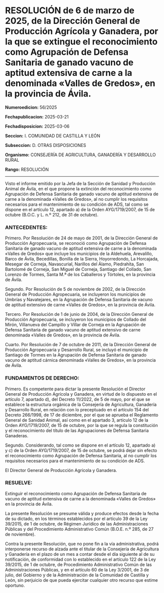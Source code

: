 # RESOLUCIÓN de 6 de marzo de 2025, de la Dirección General de Producción Agrícola y Ganadera, por la que se extingue el reconocimiento como Agrupación de Defensa Sanitaria de ganado vacuno de aptitud extensiva de carne a la denominada «Valles de Gredos», en la provincia de Ávila.


**Numeroedicion:** 56/2025

**Fechapublicacion:** 2025-03-21

**Fechadisposicion:** 2025-03-06

**Seccion:** I. COMUNIDAD DE CASTILLA Y LEÓN

**Subseccion:** D. OTRAS DISPOSICIONES

**Organismo:** CONSEJERÍA DE AGRICULTURA, GANADERÍA Y DESARROLLO RURAL

**Rango:** RESOLUCIÓN


---


Visto el informe emitido por la Jefa de la Sección de Sanidad y Producción Animal de Ávila, en el que propone la extinción del reconocimiento como Agrupación de Defensa Sanitaria de ganado vacuno de aptitud extensiva de carne a la denominada «Valles de Gredos», al no cumplir los requisitos necesarios para el mantenimiento de su condición de ADS, tal como se dispone en el artículo 12, apartado a) de la Orden AYG/1719/2007, de 15 de octubre (B.O.C. y L. n.º 212, de 31 de octubre).

### ANTECEDENTES:

Primero.  Por Resolución de 24 de mayo de 2001, de la Dirección General de Producción Agropecuaria, se reconoció como Agrupación de Defensa Sanitaria de ganado vacuno de aptitud extensiva de carne a la denominada «Valles de Gredos» que incluye los municipios de la Aldehuela, Arevalillo, Barco de Ávila, Becedillas, Bonilla de la Sierra, Hoyorredondo, La Horcajada, Mesegar de Corneja, Navascurial, Narillos del Álamo, Piedrahíta, San Bartolomé de Corneja, San Miguel de Corneja, Santiago del Collado, San Lorenzo de Tormes, Santa M.ª de los Caballeros y Tórtoles, en la provincia de Ávila.

Segundo.  Por Resolución de 5 de noviembre de 2002, de la Dirección General de Producción Agropecuaria, se incluyeron los municipios de Umbrías y Navatejares, en la Agrupación de Defensa Sanitaria de vacuno de aptitud extensivo de carne «Valles de Gredos», en la provincia de Ávila.

Tercero.  Por Resolución de 1 de junio de 2004, de la Dirección General de Producción Agropecuaria, se incluyeron los municipios de Collado del Mirón, Villanueva del Campillo y Villar de Corneja en la Agrupación de Defensa Sanitaria de ganado vacuno de aptitud extensivo de carne denominada «Valles de Gredos», en la provincia de Ávila.

Cuarto.  Por Resolución de 7 de octubre de 2011, de la Dirección General de Producción Agropecuaria y Desarrollo Rural, se incluyó el municipio de Santiago de Tormes en la Agrupación de Defensa Sanitaria de ganado vacuno de aptitud cárnica denominada «Valles de Gredos», en la provincia de Ávila.

### FUNDAMENTOS DE DERECHO:

Primero.  Es competente para dictar la presente Resolución el Director General de Producción Agrícola y Ganadera, en virtud de lo dispuesto en el artículo 7, apartado d), del Decreto 11/2022, de 5 de mayo, por el que se establece la estructura orgánica de la Consejería de Agricultura, Ganadería y Desarrollo Rural, en relación con lo preceptuado en el artículo 154 del Decreto 266/1998, de 17 de diciembre, por el que se aprueba el Reglamento General de Sanidad Animal, así como en el apartado 3, artículo 12 de la Orden AYG/1719/2007, de 15 de octubre, por la que se regula la constitución y el reconocimiento del título de las Agrupaciones de Defensa Sanitaria Ganaderas.

Segundo.  Considerando, tal como se dispone en el artículo 12, apartado a) y c) de la Orden AYG/1719/2007, de 15 de octubre, se podrá dejar sin efecto el reconocimiento como Agrupación de Defensa Sanitaria, al no cumplir los requisitos necesarios para el mantenimiento de su condición de ADS.

El Director General de Producción Agrícola y Ganadera.

### RESUELVE:

Extinguir el reconocimiento como Agrupación de Defensa Sanitaria de vacuno de aptitud extensiva de carne a la denominada «Valles de Gredos» en la provincia de Ávila.

La presente Resolución se presume válida y produce efectos desde la fecha de su dictado, en los términos establecidos por el artículo 39 de la Ley 39/2015, de 1 de octubre, de Régimen Jurídico de las Administraciones Públicas y del Procedimiento Administrativo Común (B.O.E. n.º 285, de 27 de noviembre).

Contra la presente Resolución, que no pone fin a la vía administrativa, podrá interponerse recurso de alzada ante el titular de la Consejería de Agricultura y Ganadería en el plazo de un mes a contar desde el día siguiente al de su notificación, de conformidad con lo establecido en el artículo 122 de la Ley 39/2015, de 1 de octubre, de Procedimiento Administrativo Común de las Administraciones Públicas, y en el artículo 60 de la Ley 3/2001, de 3 de julio, del Gobierno y de la Administración de la Comunidad de Castilla y León, sin perjuicio de que pueda ejercitar cualquier otro recurso que estime oportuno.